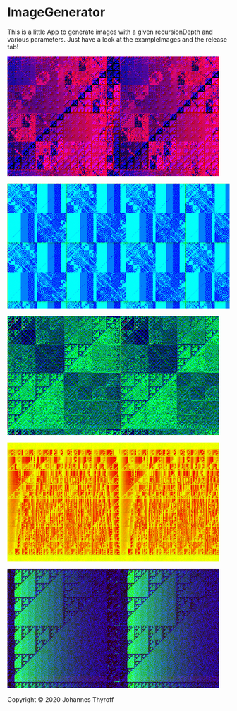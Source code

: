 # ImageGenerator
This is a little App to generate images with a given recursionDepth and various parameters. Just have a look at the exampleImages and the release tab!

![Alt text](exampleImages/generated_new/img2.png?raw=true "image2.png")

![Alt text](exampleImages/generated_new/img1.png?raw=true "image1.png")

![Alt text](exampleImages/generated_new/img4.png?raw=true "image4.png")

![Alt text](exampleImages/generated_new/img7.png?raw=true "image7.png")

![Alt text](exampleImages/generated_new/img3.png?raw=true "image3.png")

Copyright © 2020 Johannes Thyroff
